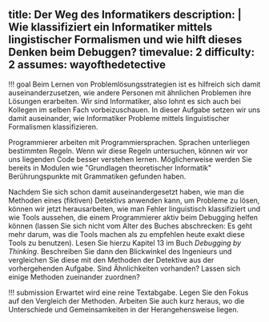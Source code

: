 title: Der Weg des Informatikers
description: |
  Wie klassifiziert ein Informatiker mittels lingistischer Formalismen und wie hilft dieses 
  Denken beim Debuggen? 
timevalue: 2
difficulty: 2
assumes: wayofthedetective
---
!!! goal
    Beim Lernen von Problemlösungsstrategien ist es hilfreich sich damit auseinanderzusetzen, 
    wie andere Personen mit ähnlichen Problemen ihre Lösungen erarbeiten.
    Wir sind Informatiker, also lohnt es sich auch bei Kollegen im selben Fach vorbeizuschauen.
    In dieser Aufgabe setzen wir uns damit auseinander, wie Informatiker Probleme mittels 
    linguistischer Formalismen klassifizieren.

Programmierer arbeiten mit Programmiersprachen.
Sprachen unterliegen bestimmten Regeln.
Wenn wir diese Regeln untersuchen, können wir vor uns liegenden Code besser verstehen lernen.
Möglicherweise werden Sie bereits in Modulen wie "Grundlagen theoretischer Informatik" 
Berührungspunkte mit Grammatiken gefunden haben.

Nachdem Sie sich schon damit auseinandergesetzt haben, wie man die Methoden eines 
(fiktiven) Detektivs anwenden kann, um Probleme zu lösen, können wir jetzt herausarbeiten, 
wie man Fehler linguistisch klassifiziert und wie Tools aussehen, die einem Programmierer aktiv 
beim Debugging helfen können (lassen Sie sich nicht vom Alter des Buches abschrecken: 
Es geht mehr darum, was die Tools machen als zu empfehlen heute exakt diese Tools zu benutzen).
Lesen Sie hierzu Kapitel 13 im Buch _Debugging by Thinking_.
Beschreiben Sie dann den Blickwinkel des Ingenieurs und vergleichen Sie diese mit den Methoden der 
Detektive aus der vorhergehenden Aufgabe.
Sind Ähnlichkeiten vorhanden?
Lassen sich einige Methoden zueinander zuordnen?

!!! submission
    Erwartet wird eine reine Textabgabe.
    Legen Sie den Fokus auf den Vergleich der Methoden.
    Arbeiten Sie auch kurz heraus, wo die Unterschiede und Gemeinsamkeiten in der 
    Herangehensweise liegen. 
    